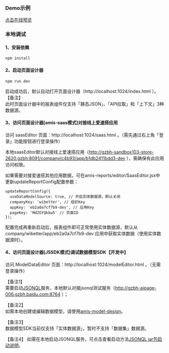 ### Demo示例
[点击在线预览](https://aisuda.github.io/amis-reports-demo/test/index.html)

### 本地调试

#### 1、安装依赖  
```
npm install
```

#### 2、启动页面设计器
```
npm run dev
```
启动成功后，默认自动打开页面设计器（http://localhost:1024/index.html ）。  
【备注】  
此时页面设计器中的报表组件仅支持「静态JSON」、「API拉取」和「上下文」3种数据源。

#### 3、访问页面设计器[amis-saas模式]对接线上爱速搭应用  
访问 saasEditor 页面：http://localhost:1024/saas.html 。（需先通过右上角「登录」功能按钮进行登录操作）

本地saasEditor默认对接线上爱速搭应用（http://gzbh-sandbox103-store-2620.gzbh:8091/company/c4b93/app/b1db2411bdd3-dev ），需确保有此应用访问权限。

如果需要对接爱速搭其他应用数据，可在amis-reports/editor/SaasEditor.jsx中更新updateReportConfig配置参数：
```
updateReportConfig({
  useDataModelSource: true, // 开启实体数据源，默认关闭
  companyKey: 'wibetter', // 组织Key
  appKey: 'eb2a0a7cf7b9-dev', // 应用Key
  pageKey: 'MdZGYQkkw5' // 页面ID
});
```
配置完成再重新启动后，报表组件即可正常使用实体数据源，默认从 company/wibetter/app/eb2a0a7cf7b9-dev 应用中获取实体数据（使用实体数据源时）。

#### 4、访问页面设计器[JSSDK模式]调试数据模型SDK【开发中】  
访问 ModelDataEditor 页面：http://localhost:1024/modelEditor.html 。（无需登录操作）

【备注1】  
需要启动[JSONQL](https://jsonql.now.baidu.com/dev/server)服务，本地默认对接jsonql测试服务（http://gzbh-aipage-006.gzbh.baidu.com:8764 ）；  

【备注2】  
如需本地创建或编辑数据模型，请使用[amis-model-design](https://www.npmjs.com/package/amis-model-design)。

【备注3】  
数据模型SDK当前仅支持「实体数据源」，暂时不支持「数据集」数据源。

【备注4】
如需在本地启动JSONQL服务，可点击查看启动方法[JSONQL jar包启动说明](./jar/README.md)。